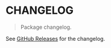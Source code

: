 # CHANGELOG

> Package changelog.

See [GitHub Releases](https://github.com/stdlib-js/constants-float16-min-safe-integer/releases) for the changelog.